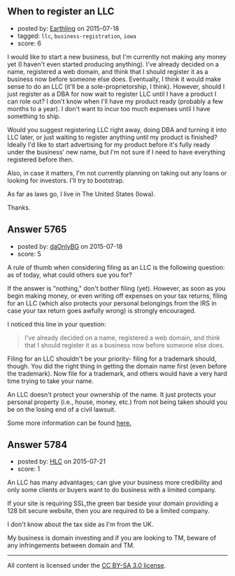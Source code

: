 ## When to register an LLC

- posted by: [Earthling](https://stackexchange.com/users/6647321/earthling) on 2015-07-18
- tagged: `llc`, `business-registration`, `iowa`
- score: 6

I would like to start a new business, but I'm currently not making any money yet (I haven't even started producing anything). I've already decided on a name, registered a web domain, and think that I should register it as a business now before someone else does. Eventually, I think it would make sense to do an LLC (it'll be a sole-proprietorship, I think). However, should I just register as a DBA for now wait to register LLC until I have a product I can role out? I don't know when I'll have my product ready (probably a few months to a year). I don't want to incur too much expenses until I have something to ship.

Would you suggest registering LLC right away, doing DBA and turning it into LLC later, or just waiting to register anything until my product is finished? Ideally I'd like to start advertising for my product before it's fully ready under the business' new name, but I'm not sure if I need to have everything registered before then.

Also, in case it matters, I'm not currently planning on taking out any loans or looking for investors. I'll try to bootstrap.

As far as laws go, I live in The United States (Iowa).

Thanks.


## Answer 5765

- posted by: [daOnlyBG](https://stackexchange.com/users/4772220/daonlybg) on 2015-07-18
- score: 5

<p>A rule of thumb when considering filing as an LLC is the following question: as of today, what could others sue you for?</p>

<p>If the answer is "nothing," don't bother filing (yet). However, as soon as you begin making money, or even writing off expenses on your tax returns, filing for an LLC (which also protects your personal belongings from the IRS in case your tax return goes awfully wrong) is strongly encouraged. </p>

<p>I noticed this line in your question: </p>

<blockquote>
  <p>I've already decided on a name, registered a web domain, and think that I should register it as a business now before someone else does.</p>
</blockquote>

<p>Filing for an LLC shouldn't be your priority- filing for a trademark should, though. You did the right thing in getting the domain name first (even before the trademark). Now file for a trademark, and others would have a very hard time trying to take your name. </p>

<p>An LLC doesn't protect your ownership of the name. It just protects your personal property (i.e., house, money, etc.) from not being taken should you be on the losing end of a civil lawsuit. </p>

<p>Some more information can be found <a href="https://www.rocketlawyer.com/article/why-start-an-llc-limited-liability-company-advantages-and-disadvantages.rl">here.</a></p>



## Answer 5784

- posted by: [HLC](https://stackexchange.com/users/6237396/hlc) on 2015-07-21
- score: 1

An LLC has many advantages; can give your business more credibility and only some clients or buyers want to do business with a limited company.

If your site is requiring SSL,the green bar beside your domain providing a 128 bit secure website, then you are required to be a limited company. 

I don't know about the tax side as I'm from the UK.

My business is domain investing and if you are looking to TM, beware of any infringements between domain and TM.



---

All content is licensed under the [CC BY-SA 3.0 license](https://creativecommons.org/licenses/by-sa/3.0/).
